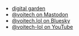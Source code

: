 
- <a href="https://voitech.lol/" rel="me" target="_blank">digital garden</a>
- <a href="https://social.lol/@voitech" rel="me" target="_blank">@voitech on Mastodon</a>
- <a href="https://bsky.app/profile/voitech.lol" rel="me" target="_blank">@voitech.lol on Bluesky</a>
- <a href="https://www.youtube.com/@voitech-lol" rel="me" target="_blank">@voitech-lol on YouTube</a>
